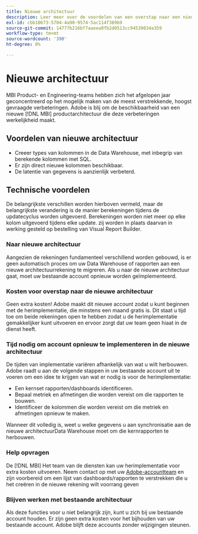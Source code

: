 ```yaml
---
title: Nieuwe architectuur
description: Leer meer over de voordelen van een overstap naar een nieuwe architectuur.
exl-id: cbb10673-5704-4a90-9574-5ac114f389b9
source-git-commit: 14777b216bf7aaeea0fb2d0513cc94539034a359
workflow-type: tm+mt
source-wordcount: '390'
ht-degree: 0%

---
```


# Nieuwe architectuur

MBI Product- en Engineering-teams hebben zich het afgelopen jaar geconcentreerd op het mogelijk maken van de meest verstrekkende, hoogst gevraagde verbeteringen. Adobe is blij om de beschikbaarheid van een nieuwe [!DNL MBI] productarchitectuur die deze verbeteringen werkelijkheid maakt.

## Voordelen van nieuwe architectuur

* Creeer types van kolommen in de Data Warehouse, met inbegrip van berekende kolommen met SQL.
* Er zijn direct nieuwe kolommen beschikbaar.
* De latentie van gegevens is aanzienlijk verbeterd.

## Technische voordelen

De belangrijkste verschillen worden hierboven vermeld, maar de belangrijkste verandering is de manier berekeningen tijdens de updatecyclus worden uitgevoerd. Berekeningen worden niet meer op elke kolom uitgevoerd tijdens elke update. zij worden in plaats daarvan in werking gesteld op bestelling van Visual Report Builder.

### Naar nieuwe architectuur

Aangezien de rekeningen fundamenteel verschillend worden gebouwd, is er geen automatisch proces om uw Data Warehouse of rapporten aan een nieuwe architectuurrekening te migreren. Als u naar de nieuwe architectuur gaat, moet uw bestaande account opnieuw worden geïmplementeerd.

### Kosten voor overstap naar de nieuwe architectuur

Geen extra kosten! Adobe maakt dit nieuwe account zodat u kunt beginnen met de herimplementatie, die minstens een maand gratis is. Dit staat u tijd toe om beide rekeningen open te hebben zodat u de herimplementatie gemakkelijker kunt uitvoeren en ervoor zorgt dat uw team geen hiaat in de dienst heeft.

### Tijd nodig om account opnieuw te implementeren in de nieuwe architectuur

De tijden van implementatie variëren afhankelijk van wat u wilt herbouwen. Adobe raadt u aan de volgende stappen in uw bestaande account uit te voeren om een idee te krijgen van wat er nodig is voor de herimplementatie:

* Een kernset rapporten/dashboards identificeren.
* Bepaal metriek en afmetingen die worden vereist om die rapporten te bouwen.
* Identificeer de kolommen die worden vereist om die metriek en afmetingen opnieuw te maken.

Wanneer dit volledig is, weet u welke gegevens u aan synchronisatie aan de nieuwe architectuurData Warehouse moet om die kernrapporten te herbouwen.

### Help opvragen

De [!DNL MBI] Het team van de diensten kan uw herimplementatie voor extra kosten uitvoeren. Neem contact op met uw [Adobe-accountteam](../../guide-overview.md) en zijn voorbereid om een lijst van dashboards/rapporten te verstrekken die u het creëren in de nieuwe rekening wilt voorrang geven

### Blijven werken met bestaande architectuur

Als deze functies voor u niet belangrijk zijn, kunt u zich bij uw bestaande account houden. Er zijn geen extra kosten voor het bijhouden van uw bestaande account. Adobe blijft deze accounts zonder wijzigingen steunen.

